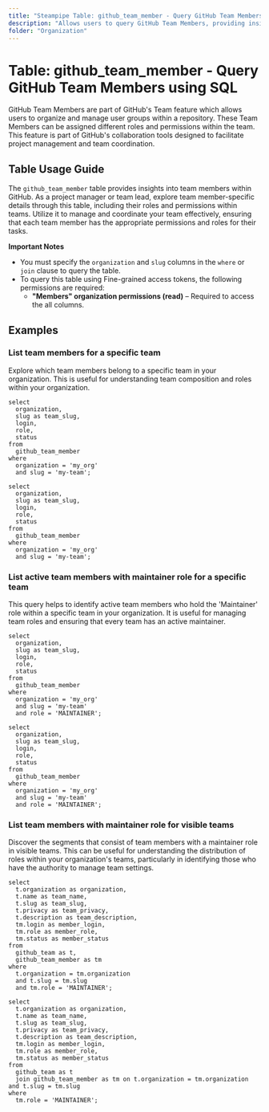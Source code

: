 ```yaml
---
title: "Steampipe Table: github_team_member - Query GitHub Team Members using SQL"
description: "Allows users to query GitHub Team Members, providing insights into team member's details and their roles in specific GitHub teams."
folder: "Organization"
---
```


# Table: github_team_member - Query GitHub Team Members using SQL

GitHub Team Members are part of GitHub's Team feature which allows users to organize and manage user groups within a repository. These Team Members can be assigned different roles and permissions within the team. This feature is part of GitHub's collaboration tools designed to facilitate project management and team coordination.

## Table Usage Guide

The `github_team_member` table provides insights into team members within GitHub. As a project manager or team lead, explore team member-specific details through this table, including their roles and permissions within teams. Utilize it to manage and coordinate your team effectively, ensuring that each team member has the appropriate permissions and roles for their tasks.

**Important Notes**
- You must specify the `organization` and `slug` columns in the `where` or `join` clause to query the table.
- To query this table using Fine-grained access tokens, the following permissions are required:
  - **"Members" organization permissions (read)** – Required to access the all columns.

## Examples

### List team members for a specific team
Explore which team members belong to a specific team in your organization. This is useful for understanding team composition and roles within your organization.

```sql+postgres
select
  organization,
  slug as team_slug,
  login,
  role,
  status
from
  github_team_member
where
  organization = 'my_org'
  and slug = 'my-team';
```

```sql+sqlite
select
  organization,
  slug as team_slug,
  login,
  role,
  status
from
  github_team_member
where
  organization = 'my_org'
  and slug = 'my-team';
```

### List active team members with maintainer role for a specific team
This query helps to identify active team members who hold the 'Maintainer' role within a specific team in your organization. It is useful for managing team roles and ensuring that every team has an active maintainer.

```sql+postgres
select
  organization,
  slug as team_slug,
  login,
  role,
  status
from
  github_team_member
where
  organization = 'my_org'
  and slug = 'my-team'
  and role = 'MAINTAINER';
```

```sql+sqlite
select
  organization,
  slug as team_slug,
  login,
  role,
  status
from
  github_team_member
where
  organization = 'my_org'
  and slug = 'my-team'
  and role = 'MAINTAINER';
```

### List team members with maintainer role for visible teams
Discover the segments that consist of team members with a maintainer role in visible teams. This can be useful for understanding the distribution of roles within your organization's teams, particularly in identifying those who have the authority to manage team settings.

```sql+postgres
select
  t.organization as organization,
  t.name as team_name,
  t.slug as team_slug,
  t.privacy as team_privacy,
  t.description as team_description,
  tm.login as member_login,
  tm.role as member_role,
  tm.status as member_status
from
  github_team as t,
  github_team_member as tm
where
  t.organization = tm.organization
  and t.slug = tm.slug
  and tm.role = 'MAINTAINER';
```

```sql+sqlite
select
  t.organization as organization,
  t.name as team_name,
  t.slug as team_slug,
  t.privacy as team_privacy,
  t.description as team_description,
  tm.login as member_login,
  tm.role as member_role,
  tm.status as member_status
from
  github_team as t
  join github_team_member as tm on t.organization = tm.organization and t.slug = tm.slug
where
  tm.role = 'MAINTAINER';
```